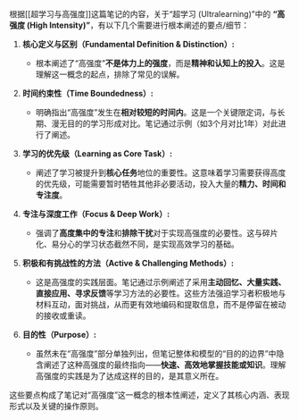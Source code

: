 根据[[超学习与高强度]]这篇笔记的内容，关于“超学习 (Ultralearning)”中的 **“高强度 (High Intensity)”**，有以下几个需要进行根本阐述的要点/细节：

1.  **核心定义与区别（Fundamental Definition & Distinction）:**
    *   根本阐述了“高强度”**不是体力上的强度**，而是**精神和认知上的投入**。这是理解这一概念的起点，排除了常见的误解。

2.  **时间约束性（Time Boundedness）:**
    *   明确指出“高强度”发生在**相对较短的时间内**。这是一个关键限定词，与长期、漫无目的的学习形成对比。笔记通过示例（如3个月对比1年）对此进行了阐述。

3.  **学习的优先级（Learning as Core Task）:**
    *   阐述了学习被提升到**核心任务**地位的重要性。这意味着学习需要获得高度的优先级，可能需要暂时牺牲其他非必要活动，投入大量的**精力、时间和专注度**。

4.  **专注与深度工作（Focus & Deep Work）:**
    *   强调了**高度集中的专注**和**排除干扰**对于实现高强度的必要性。这与碎片化、易分心的学习状态截然不同，是实现高效学习的基础。

5.  **积极和有挑战性的方法（Active & Challenging Methods）:**
    *   这是高强度的实践层面。笔记通过示例阐述了采用**主动回忆、大量实践、直接应用、寻求反馈**等学习方法的必要性。这些方法强迫学习者积极地与材料互动，面对挑战，从而更有效地编码和提取信息，而不是停留在被动的接收或重读。

6.  **目的性（Purpose）:**
    *   虽然未在“高强度”部分单独列出，但笔记整体和模型的“目的的边界”中隐含阐述了这种高强度的最终指向——**快速、高效地掌握技能或知识**。理解高强度的实践是为了达成这样的目的，是其意义所在。

这些要点构成了笔记对“高强度”这一概念的根本性阐述，定义了其核心内涵、表现形式以及关键的操作原则。